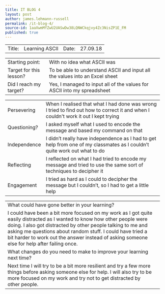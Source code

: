 ```yaml
---
title: IT BLOG 4
layout: post
author: james.lehmann-russell
permalink: /it-blog-4/
source-id: 1aaXwmMfZwU2UASwDw38LQNWCkqjvy4Zc3NisZP1E_FM
published: true
---
```

<table>
  <tr>
    <td>Title:</td>
    <td>Learning ASCII</td>
    <td>Date:</td>
    <td>27.09.18</td>
  </tr>
</table>


<table>
  <tr>
    <td>Starting point:</td>
    <td>With no idea what ASCII was</td>
  </tr>
  <tr>
    <td>Target for this lesson?</td>
    <td>To be able to understand ASCII and input all the values into an Excel sheet</td>
  </tr>
  <tr>
    <td>Did I reach my target? </td>
    <td>Yes, I managed to input all of the values for ASCII into my spreadsheet</td>
  </tr>
</table>


<table>
  <tr>
    <td>Persevering</td>
    <td>When I realised that what I had done was wrong I tried to find out how to correct it and when I couldn't work it out I kept trying</td>
  </tr>
  <tr>
    <td>Questioning?</td>
    <td>I asked myself what I used to encode the message and based my command on that </td>
  </tr>
  <tr>
    <td>Independence</td>
    <td>I didn’t really have independence as I had to get help from one of my classmates as I couldn’t quite work out what to do</td>
  </tr>
  <tr>
    <td>Reflecting</td>
    <td>I reflected on what I had tried to encode my message and tried to use the same sort of techniques to decipher it</td>
  </tr>
  <tr>
    <td>Engagement</td>
    <td>I tried as hard as I could to decipher the message but I couldn’t, so I had to get a little help</td>
  </tr>
</table>


<table>
  <tr>
    <td>What could have gone better in your learning?</td>
    <td></td>
  </tr>
  <tr>
    <td>I could have been a bit more focused on my work as I got quite easily distracted as I wanted to know how other people were doing. I also got distracted by other people talking to me and asking me questions about random stuff. I could have tried a bit harder to work out the answer instead of asking someone else for help after failing once.</td>
    <td></td>
  </tr>
  <tr>
    <td>What changes do you need to make to improve your learning next time?</td>
    <td></td>
  </tr>
  <tr>
    <td>Next time I will try to be a bit more resilient and try a few more things before asking someone else for help. I will also try to be more focused on my work and try not to get distracted by other people.</td>
    <td></td>
  </tr>
</table>

